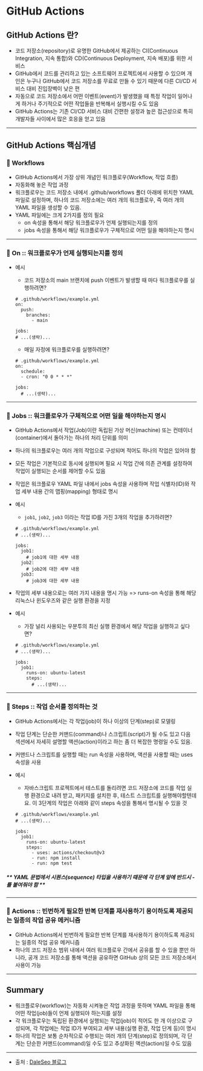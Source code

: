 # GitHub Actions
## GitHub Actions 란?
- 코드 저장소(repository)로 유명한 GitHub에서 제공하는 CI(Continuous Integration, 지속 통합)와 CD(Continuous Deployment, 지속 배포)를 위한 서비스
- GitHub에서 코드를 관리하고 있는 소프트웨어 프로젝트에서 사용할 수 있으며 개인은 누구나 GitHub에서 코드 저장소를 무료로 만들 수 있기 때문에 다른 CI/CD 서비스 대비 진입장벽이 낮은 편
- 자동으로 코드 저장소에서 어떤 이벤트(event)가 발생했을 때 특정 작업이 일어나게 하거나 주기적으로 어떤 작업들을 반복해서 실행시킬 수도 있음
- GitHub Actions는 기존 CI/CD 서비스 대비 간편한 설정과 높은 접근성으로 특히 개발자들 사이에서 많은 호응을 얻고 있음

-----

## GitHub Actions 핵심개념
### 📌 Workflows
- GitHub Actions에서 가장 상위 개념인 워크플로우(Workflow, 작업 흐름)
- 자동화해 놓은 작업 과정
- 워크플로우는 코드 저장소 내에서 .github/workflows 폴더 아래에 위치한 YAML 파일로 설정하며, 하나의 코드 저장소에는 여러 개의 워크플로우, 즉 여러 개의 YAML 파일을 생성할 수 있음.
- YAML 파일에는 크게 2가지를 정의 필요
  * on 속성을 통해서 해당 워크플로우가 언제 실행되는지를 정의
  * jobs 속성을 통해서 해당 워크플로우가 구체적으로 어떤 일을 해야하는지 명시

-----

### 📌 On :: 워크플로우가 언제 실행되는지를 정의
- 예시
  * 코드 저장소의 main 브랜치에 push 이벤트가 발생할 때 마다 워크플로우를 실행하려면?
  ```
  # .github/workflows/example.yml
  on:
    push:
      branches:
        - main

  jobs:
  # ...(생략)...
  ```

  * 매일 자정에 워크플로우를 실행하려면?
  ```
  # .github/workflows/example.yml
  on:
    schedule:
    - cron: "0 0 * * *"

  jobs:
    # ...(생략)...
  ```

-----

### 📌 Jobs :: 워크플로우가 구체적으로 어떤 일을 해야하는지 명시
- GitHub Actions에서 작업(Job)이란 독립된 가상 머신(machine) 또는 컨테이너(container)에서 돌아가는 하나의 처리 단위를 의미
- 하나의 워크플로우는 여러 개의 작업으로 구성되며 적어도 하나의 작업은 있어야 함
- 모든 작업은 기본적으로 동시에 실행되며 필요 시 작업 간에 의존 관계를 설정하여 작업이 실행되는 순서를 제어할 수도 있음
- 작업은 워크플로우 YAML 파일 내에서 jobs 속성을 사용하며 작업 식별자(ID)와 작업 세부 내용 간의 맵핑(mapping) 형태로 명시
- 예시
  * `job1`, `job2`, `job3` 이라는 작업 ID를 가진 3개의 작업을 추가하려면?

  ```
  # .github/workflows/example.yml
  # ...(생략)...

  jobs:
    job1:
      # job1에 대한 세부 내용
    job2:
      # job2에 대한 세부 내용
    job3:
      # job3에 대한 세부 내용
  ```

- 작업의 세부 내용으로는 여러 가지 내용을 명시 가능 => runs-on 속성을 통해 해당 리눅스나 윈도우즈와 같은 실행 환경을 지정
- 예시
  * 가장 널리 사용되는 우분투의 최신 실행 환경에서 해당 작업을 실행하고 싶다면?

  ```
  # .github/workflows/example.yml
  # ...(생략)...

  jobs:
    job1:
      runs-on: ubuntu-latest
      steps:
        # ...(생략)...
  ```

-----

### 📌 Steps :: 작업 순서를 정의하는 것
- GitHub Actions에서는 각 작업(job)이 하나 이상의 단계(step)로 모델링
- 작업 단계는 단순한 커맨드(command)나 스크립트(script)가 될 수도 있고 다음 섹션에서 자세히 설명할 액션(action)이라고 하는 좀 더 복잡한 명령일 수도 있음.
- 커맨드나 스크립트를 실행할 때는 run 속성을 사용하며, 액션을 사용할 때는 uses 속성을 사용
- 예시
  * 자바스크립트 프로젝트에서 테스트를 돌리려면 코드 저장소에 코드를 작업 실행 환경으로 내려 받고, 패키지를 설치한 후, 테스트 스크립트를 실행해야할텐데요. 이 3단계의 작업은 아래와 같이 steps 속성을 통해서 명시될 수 있을 것

  ```
  # .github/workflows/example.yml
  # ...(생략)...

  jobs:
    job1:
      runs-on: ubuntu-latest
      steps:
        - uses: actions/checkout@v3
        - run: npm install
        - run: npm test
  ```
##### _** YAML 문법에서 시퀀스(sequence) 타입을 사용하기 때문에 각 단계 앞에 반드시 -를 붙여줘야 함 **_

-----

### 📌 Actions :: 빈번하게 필요한 반복 단계를 재사용하기 용이하도록 제공되는 일종의 작업 공유 메커니즘
- GitHub Actions에서 빈번하게 필요한 반복 단계를 재사용하기 용이하도록 제공되는 일종의 작업 공유 메커니즘
- 하나의 코드 저장소 범위 내에서 여러 워크플로우 간에서 공유를 할 수 있을 뿐만 아니라, 공개 코드 저장소를 통해 액션을 공유하면 GitHub 상의 모든 코드 저장소에서 사용이 가능

-----

## Summary
- 워크플로우(workflow)는 자동화 시켜놓은 작업 과정을 뜻하며 YAML 파일을 통해 어떤 작업(job)들이 언제 실행되야 하는지를 설정
- 각 워크플로우는 독립된 환경에서 실행되는 작업(job)이 적어도 한 개 이상으로 구성되며, 각 작업에는 작업 ID가 부여되고 세부 내용(실행 환경, 작업 단계 등)이 명시
- 하나의 작업은 보통 순차적으로 수행되는 여러 개의 단계(step)로 정의되며, 각 단계는 단순한 커맨드(command)일 수도 있고 추상화된 액션(action)일 수도 있음

-----
* 출처 : [DaleSeo 블로그](https://www.daleseo.com/github-actions-basics/)